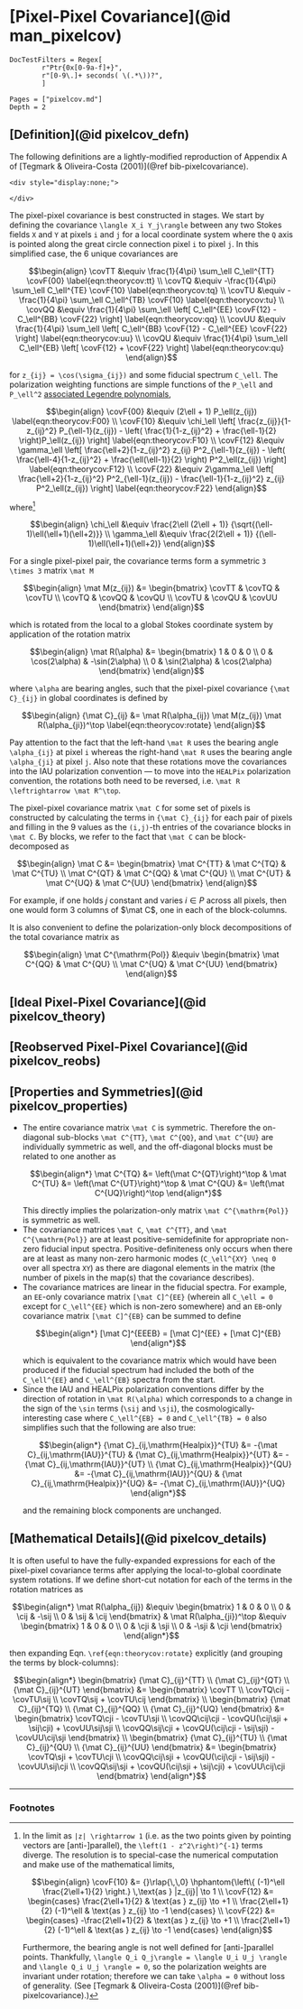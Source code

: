# [Pixel-Pixel Covariance](@id man_pixelcov)
```@meta
DocTestFilters = Regex[
        r"Ptr{0x[0-9a-f]+}",
        r"[0-9\.]+ seconds( \(.*\))?",
        ]
```

```@contents
Pages = ["pixelcov.md"]
Depth = 2
```

## [Definition](@id pixelcov_defn)

The following definitions are a lightly-modified reproduction of Appendix A
of [Tegmark & Oliveira-Costa (2001)](@ref bib-pixelcovariance).

```@raw html
<div style="display:none;">
```
```math
\newcommand{\mat}[1]{\mathbf{#1}}
\newcommand{\expv}[1]{\left\langle #1\right\rangle}
\newcommand{\covF}[1]{F_\ell^{#1}(z_{ij})}
\newcommand{\covTT}{\expv{T_i T_j}}
\newcommand{\covTQ}{\expv{T_i Q_j}}
\newcommand{\covTU}{\expv{T_i U_j}}
\newcommand{\covQQ}{\expv{Q_i Q_j}}
\newcommand{\covQU}{\expv{Q_i U_j}}
\newcommand{\covUU}{\expv{U_i U_j}}
\newcommand{\cij}{c_{ij}}
\newcommand{\sij}{s_{ij}}
\newcommand{\cji}{c_{ji}}
\newcommand{\sji}{s_{ji}}
```
```@raw html
</div>
```

The pixel-pixel covariance is best constructed in stages.
We start by defining the covariance ``\langle X_i Y_j\rangle`` between any
two Stokes fields ``X`` and ``Y`` at pixels ``i`` and ``j`` for a local coordinate
system where the ``Q`` axis is pointed along the great circle connection
pixel ``i`` to pixel ``j``.
In this simplified case, the 6 unique covariances are
```math
\begin{align}
    \covTT &\equiv \frac{1}{4\pi} \sum_\ell C_\ell^{TT} \covF{00}
        \label{eqn:theorycov:tt}
    \\
    \covTQ &\equiv -\frac{1}{4\pi} \sum_\ell C_\ell^{TE} \covF{10}
        \label{eqn:theorycov:tq}
    \\
    \covTU &\equiv -\frac{1}{4\pi} \sum_\ell C_\ell^{TB} \covF{10}
        \label{eqn:theorycov:tu}
    \\
    \covQQ &\equiv \frac{1}{4\pi} \sum_\ell
        \left[ C_\ell^{EE} \covF{12} - C_\ell^{BB} \covF{22} \right]
        \label{eqn:theorycov:qq}
    \\
    \covUU &\equiv \frac{1}{4\pi} \sum_\ell
        \left[ C_\ell^{BB} \covF{12} - C_\ell^{EE} \covF{22} \right]
        \label{eqn:theorycov:uu}
    \\
    \covQU &\equiv \frac{1}{4\pi} \sum_\ell
        C_\ell^{EB} \left[ \covF{12} + \covF{22} \right]
        \label{eqn:theorycov:qu}
\end{align}
```
for ``z_{ij} = \cos(\sigma_{ij})`` and some fiducial spectrum ``C_\ell``.
The polarization weighting functions are simple functions of the ``P_\ell`` and
``P_\ell^2``
[associated Legendre polynomials](https://jmert.github.io/AssociatedLegendrePolynomials.jl/stable/),
```math
\begin{align}
    \covF{00} &\equiv (2\ell + 1) P_\ell(z_{ij})
        \label{eqn:theorycov:F00}
    \\
    \covF{10} &\equiv \chi_\ell
        \left[
        \frac{z_{ij}}{1-z_{ij}^2} P_{\ell-1}(z_{ij}) - \left(
        \frac{1}{1-z_{ij}^2} + \frac{\ell-1}{2} \right)P_\ell(z_{ij})
        \right]
        \label{eqn:theorycov:F10}
    \\
    \covF{12} &\equiv \gamma_\ell
        \left[
        \frac{\ell+2}{1-z_{ij}^2} z_{ij} P^2_{\ell-1}(z_{ij}) - \left(
        \frac{\ell-4}{1-z_{ij}^2} + \frac{\ell(\ell-1)}{2} \right)
        P^2_\ell(z_{ij})
        \right]
        \label{eqn:theorycov:F12}
    \\
    \covF{22} &\equiv 2\gamma_\ell
        \left[
        \frac{\ell+2}{1-z_{ij}^2} P^2_{\ell-1}(z_{ij}) -
        \frac{\ell-1}{1-z_{ij}^2} z_{ij} P^2_\ell(z_{ij})
        \right]
        \label{eqn:theorycov:F22}
\end{align}
```
where[^1]
```math
\begin{align}
    \chi_\ell &\equiv \frac{2\ell (2\ell + 1)}
        {\sqrt{(\ell-1)\ell(\ell+1)(\ell+2)}}
    \\
    \gamma_\ell &\equiv \frac{2(2\ell + 1)}
        {(\ell-1)\ell(\ell+1)(\ell+2)}
\end{align}
```


For a single pixel-pixel pair, the covariance terms form a symmetric
``3 \times 3`` matrix ``\mat M``
```math
\begin{align}
    \mat M(z_{ij}) &= \begin{bmatrix}
        \covTT & \covTQ & \covTU \\
        \covTQ & \covQQ & \covQU \\
        \covTU & \covQU & \covUU
    \end{bmatrix}
\end{align}
```
which is rotated from the local to a global Stokes coordinate system by
application of the rotation matrix
```math
\begin{align}
    \mat R(\alpha) &= \begin{bmatrix}
        1 & 0 & 0 \\
        0 & \cos(2\alpha) & -\sin(2\alpha) \\
        0 & \sin(2\alpha) &  \cos(2\alpha)
    \end{bmatrix}
\end{align}
```
where ``\alpha`` are bearing angles, such that the pixel-pixel covariance
``{\mat C}_{ij}`` in global coordinates is defined by
```math
\begin{align}
    {\mat C}_{ij} &= \mat R(\alpha_{ij}) \mat M(z_{ij}) \mat R(\alpha_{ji})^\top
        \label{eqn:theorycov:rotate}
\end{align}
```
Pay attention to the fact that the left-hand ``\mat R`` uses the bearing angle
``\alpha_{ij}`` at pixel ``i`` whereas the right-hand ``\mat R`` uses the bearing
angle ``\alpha_{ji}`` at pixel ``j``.
Also note that these rotations move the covariances into the IAU
polarization convention — to move into the `HEALPix` polarization convention,
the rotations both need to be reversed, i.e. ``\mat R \leftrightarrow \mat
R^\top``.

The pixel-pixel covariance matrix ``\mat C`` for some set of pixels is constructed by
calculating the terms in ``{\mat C}_{ij}`` for each pair of pixels and filling in the 9
values as the ``(i,j)``-th entries of the covariance blocks in ``\mat C``.
By blocks, we refer to the fact that ``\mat C`` can be block-decomposed as
```math
\begin{align}
    \mat C &= \begin{bmatrix}
        \mat C^{TT} & \mat C^{TQ} & \mat C^{TU} \\
        \mat C^{QT} & \mat C^{QQ} & \mat C^{QU} \\
        \mat C^{UT} & \mat C^{UQ} & \mat C^{UU}
    \end{bmatrix}
\end{align}
```
For example, if one holds $j$ constant and varies $i \in P$ across all pixels,
then one would form 3 columns of $\mat C$, one in each of the block-columns.

It is also convenient to define the polarization-only block decompositions of the total
covariance matrix as
```math
\begin{align}
    \mat C^{\mathrm{Pol}} &\equiv \begin{bmatrix}
        \mat C^{QQ} & \mat C^{QU} \\
        \mat C^{UQ} & \mat C^{UU} \end{bmatrix}
\end{align}
```

## [Ideal Pixel-Pixel Covariance](@id pixelcov_theory)

## [Reobserved Pixel-Pixel Covariance](@id pixelcov_reobs)

## [Properties and Symmetries](@id pixelcov_properties)

- The entire covariance matrix ``\mat C`` is symmetric.
  Therefore the on-diagonal sub-blocks ``\mat C^{TT}``, ``\mat C^{QQ}``, and
  ``\mat C^{UU}`` are individually symmetric as well, and the off-diagonal blocks must
  be related to one another as
  ```math
  \begin{align*}
      \mat C^{TQ} &= \left(\mat C^{QT}\right)^\top &
      \mat C^{TU} &= \left(\mat C^{UT}\right)^\top &
      \mat C^{QU} &= \left(\mat C^{UQ}\right)^\top
  \end{align*}
  ```
  This directly implies the polarization-only matrix ``\mat C^{\mathrm{Pol}}`` is
  symmetric as well.
- The covariance matrices ``\mat C``, ``\mat C^{TT}``, and ``\mat C^{\mathrm{Pol}}`` are at
  least positive-semidefinite for appropriate non-zero fiducial input spectra.
  Positive-definiteness only occurs when there are at least as many non-zero harmonic modes
  (``C_\ell^{XY} \neq 0`` over all spectra ``XY``) as there are diagonal elements in the
  matrix (the number of pixels in the map(s) that the covariance describes).
- The covariance matrices are linear in the fiducial spectra.
  For example, an ``EE``-only covariance matrix ``[\mat C]^{EE}`` (wherein all ``C_\ell =
  0`` except for ``C_\ell^{EE}`` which is non-zero somewhere) and an ``EB``-only covariance
  matrix ``[\mat C]^{EB}`` can be summed to define
  ```math
  \begin{align*}
      [\mat C]^{EEEB} = [\mat C]^{EE} + [\mat C]^{EB}
  \end{align*}
  ```
  which is equivalent to the covariance matrix which would have been produced if the
  fiducial spectrum had included the both of the ``C_\ell^{EE}`` and ``C_\ell^{EB}``
  spectra from the start.
- Since the IAU and HEALPix polarization conventions differ by the direction of rotation
  in ``\mat R(\alpha)`` which corresponds to a change in the sign of the ``\sin`` terms
  (``\sij`` and ``\sji``), the cosmologically-interesting case where ``C_\ell^{EB} = 0``
  and ``C_\ell^{TB} = 0`` also simplifies such that the following are also true:
  ```math
  \begin{align*}
      {\mat C}_{ij,\mathrm{Healpix}}^{TU} &= -{\mat C}_{ij,\mathrm{IAU}}^{TU} &
      {\mat C}_{ij,\mathrm{Healpix}}^{UT} &= -{\mat C}_{ij,\mathrm{IAU}}^{UT} \\
      {\mat C}_{ij,\mathrm{Healpix}}^{QU} &= -{\mat C}_{ij,\mathrm{IAU}}^{QU} &
      {\mat C}_{ij,\mathrm{Healpix}}^{UQ} &= -{\mat C}_{ij,\mathrm{IAU}}^{UQ}
  \end{align*}
  ```
  and the remaining block components are unchanged.

## [Mathematical Details](@id pixelcov_details)

It is often useful to have the fully-expanded expressions for each of the pixel-pixel
covariance terms after applying the local-to-global coordinate system rotations.
If we define short-cut notation for each of the terms in the rotation matrices
as
```math
\begin{align*}
    \mat R(\alpha_{ij}) &\equiv \begin{bmatrix}
        1 & 0 & 0 \\
        0 & \cij & -\sij \\
        0 & \sij &  \cij
    \end{bmatrix}
    &
    \mat R(\alpha_{ji})^\top &\equiv \begin{bmatrix}
        1 & 0 & 0 \\
        0 &  \cji & \sji \\
        0 & -\sji & \cji
    \end{bmatrix}
\end{align*}
```
then expanding Eqn. ``\ref{eqn:theorycov:rotate}`` explicitly (and grouping the terms
by block-columns):
```math
\begin{align*}
    \begin{bmatrix}
            {\mat C}_{ij}^{TT} \\ {\mat C}_{ij}^{QT} \\ {\mat C}_{ij}^{UT}
        \end{bmatrix} &= \begin{bmatrix}
            \covTT \\
            \covTQ\cij - \covTU\sij \\
            \covTQ\sij + \covTU\cij
        \end{bmatrix}
    \\
    \begin{bmatrix}
            {\mat C}_{ij}^{TQ} \\ {\mat C}_{ij}^{QQ} \\ {\mat C}_{ij}^{UQ}
        \end{bmatrix} &= \begin{bmatrix}
            \covTQ\cji - \covTU\sji \\
            \covQQ\cij\cji - \covQU(\cij\sji + \sij\cji) + \covUU\sij\sji \\
            \covQQ\sij\cji + \covQU(\cij\cji - \sij\sji) - \covUU\cij\sji
        \end{bmatrix}
    \\
    \begin{bmatrix}
            {\mat C}_{ij}^{TU} \\ {\mat C}_{ij}^{QU} \\ {\mat C}_{ij}^{UU}
        \end{bmatrix} &= \begin{bmatrix}
            \covTQ\sji + \covTU\cji \\
            \covQQ\cij\sji + \covQU(\cij\cji - \sij\sji) - \covUU\sij\cji \\
            \covQQ\sij\sji + \covQU(\cij\sji + \sij\cji) + \covUU\cij\cji
        \end{bmatrix}
\end{align*}
```

---

### Footnotes

[^1]:
    In the limit as ``|z| \rightarrow 1`` (i.e. as the two points given by
    pointing vectors are [anti-]parallel), the ``\left(1 - z^2\right)^{-1}``
    terms diverge. The resolution is to special-case the numerical computation
    and make use of the mathematical limits,
    ```math
    \begin{align}
        \covF{10} &= {}\rlap{\,\,0}
            \hphantom{\left\{ (-1)^\ell \frac{2\ell+1}{2} \right.}
            \,\text{as } |z_{ij}| \to 1
        \\
        \covF{12} &= \begin{cases}
                \frac{2\ell+1}{2}            & \text{as } z_{ij} \to +1 \\
                \frac{2\ell+1}{2}  (-1)^\ell & \text{as } z_{ij} \to -1
            \end{cases}
        \\
        \covF{22} &= \begin{cases}
                -\frac{2\ell+1}{2}           & \text{as } z_{ij} \to +1 \\
                 \frac{2\ell+1}{2} (-1)^\ell & \text{as } z_{ij} \to -1
            \end{cases}
    \end{align}
    ```
    Furthermore, the bearing angle is not well defined for [anti-]parallel
    points.
    Thankfully, ``\langle Q_i Q_j\rangle = \langle U_i U_j \rangle`` and
    ``\langle Q_i U_j \rangle = 0``, so the polarization weights are invariant
    under rotation;
    therefore we can take ``\alpha = 0`` without loss of generality.
    (See [Tegmark & Oliveira-Costa (2001)](@ref bib-pixelcovariance).)
